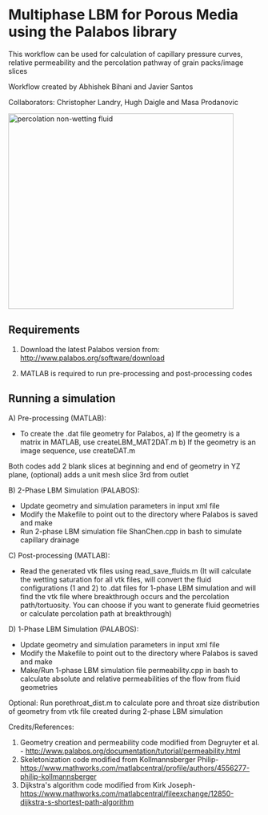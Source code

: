 # Multiphase LBM for Porous Media using the Palabos library

This workflow can be used for calculation of capillary pressure curves, relative permeability and the percolation pathway of grain packs/image slices

Workflow created by Abhishek Bihani and Javier Santos

Collaborators: Christopher Landry, Hugh Daigle and Masa Prodanovic

<img src="https://github.com/je-santos/MultiphasePorousMediaPalabos/blob/master/illustration.jpg" align="middle" width="450" height="390" alt="percolation non-wetting fluid" >

## Requirements

1) Download the latest Palabos version from: http://www.palabos.org/software/download

2) MATLAB is required to run pre-processing and post-processing codes

## Running a simulation

A) Pre-processing (MATLAB):

- To create the .dat file geometry for Palabos, 
a) If the geometry is a matrix in MATLAB, use createLBM_MAT2DAT.m
b) If the geometry is an image sequence, use createDAT.m 

Both codes add 2 blank slices at beginning and end of geometry in YZ plane, (optional) adds a unit mesh slice 3rd from outlet

B) 2-Phase LBM Simulation (PALABOS):

- Update geometry and simulation parameters in input xml file
- Modify the Makefile to point out to the directory where Palabos is saved and make
- Run 2-phase LBM simulation file ShanChen.cpp in bash to simulate capillary drainage

C) Post-processing (MATLAB):

- Read the generated vtk files using read_save_fluids.m
(It will calculate the wetting saturation for all vtk files, will convert the fluid configurations (1 and 2) to .dat files for 1-phase LBM simulation and will find the vtk file where breakthrough occurs and the percolation path/tortuosity. You can choose if you want to generate fluid geometries or calculate percolation path at breakthrough)

D) 1-Phase LBM Simulation (PALABOS):

- Update geometry and simulation parameters in input xml file
- Modify the Makefile to point out to the directory where Palabos is saved and make
- Make/Run 1-phase LBM simulation file permeability.cpp in bash to calculate absolute and relative permeabilities of the flow from fluid geometries

Optional: Run porethroat_dist.m to calculate pore and throat size distribution of geometry from vtk file created during 2-phase LBM simulation

Credits/References: 
1. Geometry creation and permeability code modified from Degruyter et al. - http://www.palabos.org/documentation/tutorial/permeability.html 
2. Skeletonization code modified from Kollmannsberger Philip- https://www.mathworks.com/matlabcentral/profile/authors/4556277-philip-kollmannsberger
3. Dijkstra's algorithm code modified from Kirk Joseph- https://www.mathworks.com/matlabcentral/fileexchange/12850-dijkstra-s-shortest-path-algorithm 


